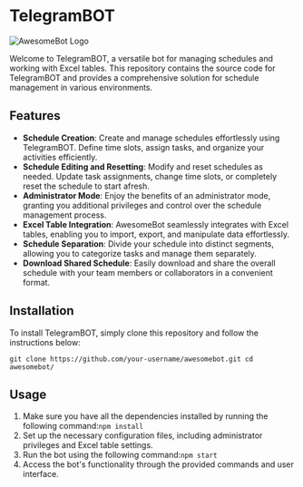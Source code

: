 # TelegramBOT

![AwesomeBot Logo](https://texterra.ru/upload/iblock/75d/67fytasnuml7s331c5o3r1g78a626n9g/anons_input.webp)

Welcome to TelegramBOT, a versatile bot for managing schedules and working with Excel tables. This repository contains the source code for TelegramBOT and provides a comprehensive solution for schedule management in various environments.



## Features

* **Schedule Creation**: Create and manage schedules effortlessly using TelegramBOT. Define time slots, assign tasks, and organize your activities efficiently.
* **Schedule Editing and Resetting**: Modify and reset schedules as needed. Update task assignments, change time slots, or completely reset the schedule to start afresh.
* **Administrator Mode**: Enjoy the benefits of an administrator mode, granting you additional privileges and control over the schedule management process.
* **Excel Table Integration**: AwesomeBot seamlessly integrates with Excel tables, enabling you to import, export, and manipulate data effortlessly.
* **Schedule Separation**: Divide your schedule into distinct segments, allowing you to categorize tasks and manage them separately.
* **Download Shared Schedule**: Easily download and share the overall schedule with your team members or collaborators in a convenient format.


## Installation

To install TelegramBOT, simply clone this repository and follow the instructions below:

`git clone https://github.com/your-username/awesomebot.git cd awesomebot/`


## Usage

1. Make sure you have all the dependencies installed by running the following command:`npm install`
2. Set up the necessary configuration files, including administrator privileges and Excel table settings.
3. Run the bot using the following command:`npm start`
4. Access the bot's functionality through the provided commands and user interface.
